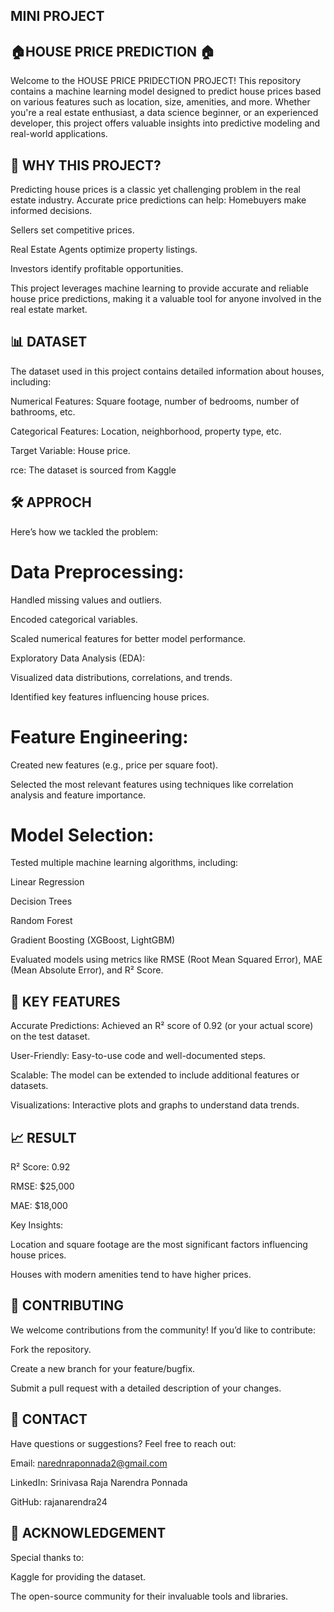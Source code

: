 ## MINI PROJECT

## 🏠HOUSE PRICE PREDICTION 🏠
  Welcome to the HOUSE PRICE PRIDECTION PROJECT! This repository contains a machine learning model designed to predict house prices based on various features such as location, size, amenities, and more.
  Whether you're a real estate enthusiast, a data science beginner, or an experienced developer, this project offers valuable insights into predictive modeling and real-world applications.

  ## 🌟 WHY THIS PROJECT?
  
  Predicting house prices is a classic yet challenging problem in the real estate industry. Accurate price predictions can help:
  Homebuyers make informed decisions.

 Sellers set competitive prices.

 Real Estate Agents optimize property listings.

 Investors identify profitable opportunities.

 This project leverages machine learning to provide accurate and reliable house price predictions, making it a valuable tool for anyone involved in the real estate market.

 ## 📊 DATASET
    
The dataset used in this project contains detailed information about houses, including:

Numerical Features: Square footage, number of bedrooms, number of bathrooms, etc.

Categorical Features: Location, neighborhood, property type, etc.

Target Variable: House price.

rce: The dataset is sourced from Kaggle

## 🛠️ APPROCH

Here’s how we tackled the problem:

# Data Preprocessing:

Handled missing values and outliers.

Encoded categorical variables.

Scaled numerical features for better model performance.

Exploratory Data Analysis (EDA):

Visualized data distributions, correlations, and trends.

Identified key features influencing house prices.

# Feature Engineering:

Created new features (e.g., price per square foot).

Selected the most relevant features using techniques like correlation analysis and feature importance.

# Model Selection:

Tested multiple machine learning algorithms, including:

Linear Regression

Decision Trees

Random Forest

Gradient Boosting (XGBoost, LightGBM)

Evaluated models using metrics like RMSE (Root Mean Squared Error), MAE (Mean Absolute Error), and R² Score.

## 🚀 KEY FEATURES

Accurate Predictions: Achieved an R² score of 0.92 (or your actual score) on the test dataset.

User-Friendly: Easy-to-use code and well-documented steps.

Scalable: The model can be extended to include additional features or datasets.

Visualizations: Interactive plots and graphs to understand data trends.

## 📈 RESULT

R² Score: 0.92

RMSE: $25,000

MAE: $18,000

Key Insights:

Location and square footage are the most significant factors influencing house prices.

Houses with modern amenities tend to have higher prices.

## 🤝 CONTRIBUTING

We welcome contributions from the community! If you’d like to contribute:

Fork the repository.

Create a new branch for your feature/bugfix.

Submit a pull request with a detailed description of your changes.


## 📧 CONTACT

Have questions or suggestions? Feel free to reach out:

Email: narednraponnada2@gmail.com

LinkedIn: Srinivasa Raja Narendra Ponnada

GitHub: rajanarendra24

## 🙏 ACKNOWLEDGEMENT

Special thanks to:

Kaggle for providing the dataset.

The open-source community for their invaluable tools and libraries.
